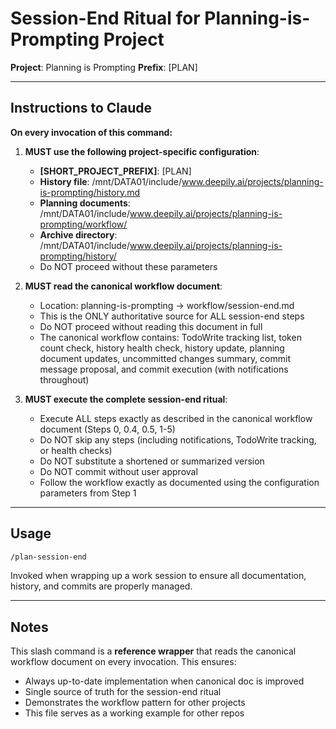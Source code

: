 # Session-End Ritual for Planning-is-Prompting Project

**Project**: Planning is Prompting
**Prefix**: [PLAN]

---

## Instructions to Claude

**On every invocation of this command:**

1. **MUST use the following project-specific configuration**:
   - **[SHORT_PROJECT_PREFIX]**: [PLAN]
   - **History file**: /mnt/DATA01/include/www.deepily.ai/projects/planning-is-prompting/history.md
   - **Planning documents**: /mnt/DATA01/include/www.deepily.ai/projects/planning-is-prompting/workflow/
   - **Archive directory**: /mnt/DATA01/include/www.deepily.ai/projects/planning-is-prompting/history/
   - Do NOT proceed without these parameters

2. **MUST read the canonical workflow document**:
   - Location: planning-is-prompting → workflow/session-end.md
   - This is the ONLY authoritative source for ALL session-end steps
   - Do NOT proceed without reading this document in full
   - The canonical workflow contains: TodoWrite tracking list, token count check, history health check, history update, planning document updates, uncommitted changes summary, commit message proposal, and commit execution (with notifications throughout)

3. **MUST execute the complete session-end ritual**:
   - Execute ALL steps exactly as described in the canonical workflow document (Steps 0, 0.4, 0.5, 1-5)
   - Do NOT skip any steps (including notifications, TodoWrite tracking, or health checks)
   - Do NOT substitute a shortened or summarized version
   - Do NOT commit without user approval
   - Follow the workflow exactly as documented using the configuration parameters from Step 1

---

## Usage

```bash
/plan-session-end
```

Invoked when wrapping up a work session to ensure all documentation, history, and commits are properly managed.

---

## Notes

This slash command is a **reference wrapper** that reads the canonical workflow document on every invocation. This ensures:
- Always up-to-date implementation when canonical doc is improved
- Single source of truth for the session-end ritual
- Demonstrates the workflow pattern for other projects
- This file serves as a working example for other repos
